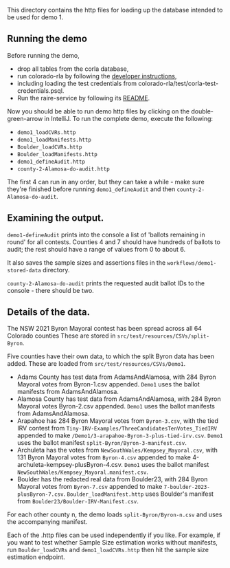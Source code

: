 This directory contains the http files for loading up the database intended to be used for demo 1.

## Running the demo

Before running the demo, 
- drop all tables from the corla database,
- run colorado-rla by following the 
[developer instructions](https://github.com/DemocracyDevelopers/colorado-rla/blob/main/docs/25_developer.md), 
- including loading the test credentials from colorado-rla/test/corla-test-credentials.psql.
- Run the raire-service by following its [README](https://github.com/DemocracyDevelopers/raire-service).

Now you should be able to run demo http files by clicking on the double-green-arrow in IntelliJ. To run the complete demo, execute the following:
- `demo1_loadCVRs.http`
- `demo1_loadManifests.http`
- `Boulder_loadCVRs.http`
- `Boulder_loadManifests.http`
- `demo1_defineAudit.http`
- `county-2-Alamosa-do-audit.http`

The first 4 can run in any order, but they can take a while - make sure they're finished before running `demo1_defineAudit` and then `county-2-Alamosa-do-audit`.

## Examining the output.
`demo1-defineAudit` prints into the console a list of 'ballots remaining in round' for all contests. Counties 4 and 7 should have hundreds of ballots to audit; the rest should have a range of values from 0 to about 6.

It also saves the sample sizes and assertions files in the `workflows/demo1-stored-data` directory.

`county-2-Alamosa-do-audit` prints the requested audit ballot IDs to the console - there should be two.

## Details of the data.
 
The NSW 2021 Byron Mayoral contest has been spread across all 64 Colorado counties 
These are stored in `src/test/resources/CSVs/split-Byron`.

Five counties have their own data, to which the split Byron data has been added.
These are loaded from `src/test/resources/CSVs/Demo1`.

- Adams County has test data from AdamsAndAlamosa, with 284 Byron Mayoral votes from Byron-1.csv appended. `Demo1` uses the ballot manifests from AdamsAndAlamosa.
- Alamosa County has test data from AdamsAndAlamosa, with 284 Byron Mayoral votes Byron-2.csv appended. `Demo1` uses the ballot manifests from AdamsAndAlamosa.
- Arapahoe has 284 Byron Mayoral votes from `Byron-3.csv`, with the tied IRV contest from `Tiny-IRV-Examples/ThreeCandidatesTenVotes_TiedIRV` appended to make `/Demo1/3-arapahoe-Byron-3-plus-tied-irv.csv`. `Demo1` uses the ballot manifest `split-Byron/Byron-3-manifest.csv`.
- Archuleta has the votes from `NewSouthWales/Kempsey_Mayoral.csv`, with 131 Byron Mayoral votes from `Byron-4.csv` appended to make 4-archuleta-kempsey-plusByron-4.csv. `Demo1` uses the ballot manifest `NewSouthWales/Kempsey_Mayoral.manifest.csv`.
- Boulder has the redacted real data from Boulder23, with 284 Byron Mayoral votes from `Byron-7.csv` appended to make `7-boulder-2023-plusByron-7.csv`. `Boulder_loadManifest.http` uses Boulder's manifest from `Boulder23/Boulder-IRV-Manifest.csv`.
 
For each other county n, the demo loads `split-Byron/Byron-n.csv` and uses the accompanying manifest.  

Each of the .http files can be used independently if you like. For example, if you want to test whether Sample Size estimation works without manifests, run `Boulder_loadCVRs` and `demo1_loadCVRs.http`
then hit the sample size estimation endpoint.